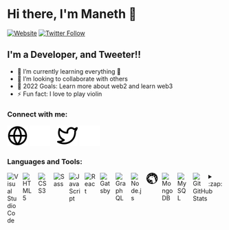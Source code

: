 # Hi there, I'm Maneth 👋

[![Website](https://img.shields.io/website?label=maneth.me&style=for-the-badge&url=https%3A%2F%2Fmaneth.me)](https://maneth.me)
[![Twitter Follow](https://img.shields.io/twitter/follow/manethye?color=1DA1F2&logo=twitter&style=for-the-badge)](https://twitter.com/intent/follow?original_referer=https%3A%2F%2Fgithub.com%2Fmanethye&screen_name=manethye)

## I'm a Developer, and Tweeter!!

- 🌱 I’m currently learning everything 🤣
- 👯 I’m looking to collaborate with others
- 🥅 2022 Goals: Learn more about web2 and learn web3
- ⚡ Fun fact: I love to play violin

### Connect with me:

[![website](./img/globe-light.svg)](https://maneth.me#gh-light-mode-only)
[![website](./img/globe-dark.svg)](https://maneth.me#gh-dark-mode-only)
&nbsp;&nbsp;
[![website](./img/twitter-light.svg)](https://twitter.com/manethye#gh-light-mode-only)
[![website](./img/twitter-dark.svg)](https://twitter.com/manethye#gh-dark-mode-only)
&nbsp;&nbsp;

### Languages and Tools:

<img align="left" alt="Visual Studio Code" width="26px" src="https://cdn.jsdelivr.net/gh/devicons/devicon/icons/vscode/vscode-original.svg#dark-mode-only" style="padding-right:10px;" />
<img align="left" alt="HTML5" width="26px" src="https://cdn.jsdelivr.net/gh/devicons/devicon/icons/html5/html5-original.svg#light-mode-only" style="padding-right:10px;" />
<img align="left" alt="CSS3" width="26px" src="https://cdn.jsdelivr.net/gh/devicons/devicon/icons/css3/css3-original.svg#dark-mode-only" style="padding-right:10px;" />
<img align="left" alt="Sass" width="26px" src="https://cdn.jsdelivr.net/gh/devicons/devicon/icons/sass/sass-original.svg#light-mode-only" style="padding-right:10px;" />
<img align="left" alt="JavaScript" width="26px" src="https://cdn.jsdelivr.net/gh/devicons/devicon/icons/javascript/javascript-original.svg#dark-mode-only" style="padding-right:10px;" />
<img align="left" alt="React" width="26px" src="https://cdn.jsdelivr.net/gh/devicons/devicon/icons/react/react-original.svg#light-mode-only" style="padding-right:10px;" />
<img align="left" alt="Gatsby" width="26px" src="https://cdn.jsdelivr.net/gh/devicons/devicon/icons/gatsby/gatsby-original.svg#dark-mode-only" style="padding-right:10px;" />
<img align="left" alt="GraphQL" width="26px" src="https://cdn.jsdelivr.net/gh/devicons/devicon/icons/graphql/graphql-plain.svg#light-mode-only" style="padding-right:10px;" />
<img align="left" alt="Node.js" width="26px" src="https://cdn.jsdelivr.net/gh/devicons/devicon/icons/nodejs/nodejs-original.svg#dark-mode-only" style="padding-right:10px;" />
<img align="left" alt="Deno" width="26px" src="./img/deno-light.svg#light-mode-only" style="padding-right:10px;" />
<img align="left" alt="MongoDB" width="26px" src="https://cdn.jsdelivr.net/gh/devicons/devicon/icons/mongodb/mongodb-original.svg#dark-mode-only" style="padding-right:10px;" />
<img align="left" alt="MySQL" width="26px" src="https://cdn.jsdelivr.net/gh/devicons/devicon/icons/mysql/mysql-original.svg#light-mode-only" style="padding-right:10px;" />
<img align="left" alt="Git" width="26px" src="https://cdn.jsdelivr.net/gh/devicons/devicon/icons/git/git-original.svg#dark-mode-only" style="padding-right:10px;" />

<details>
  <summary>:zap: GitHub Stats</summary>

  <img align="left" alt="manethye's Github Stats" src="https://github-readme-stats.vercel.app/api?username=manethye&show_icons=true&hide_border=false&title_color=ff652f&icon_color=FFE400&bg_color=09131B&text_color=ffffff&border_color=0c1a25" />

</details>

[website]: https://maneth.me
[twitter]: https://twitter.com/maethye
